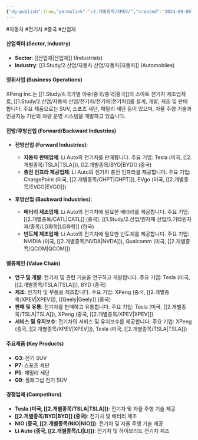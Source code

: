 ```yaml
---
{"dg-publish":true,"permalink":"/2.개별종목/XPEV/","created":"2024-09-06T11:06:22.955+09:00","updated":"2025-07-29T21:37:05.417+09:00"}
---
```


#자동차 #전기차 #중국 #산업재 


#### 산업섹터 (Sector, Industry)

- **Sector**: [[산업재\|산업재]] (Industrials)
- **Industry**: [[1.Study/2.산업/자동차 산업/자동차\|자동차]] (Automobiles)

#### 영위사업 (Business Operations)

XPeng Inc.는 [[1.Study/4.국가별 이슈/중국/중국\|중국]]의 스마트 전기차 제조업체로, [[1.Study/2.산업/자동차 산업/전기차/전기차\|전기차]]를 설계, 개발, 제조 및 판매합니다. 주요 제품으로는 SUV, 스포츠 세단, 패밀리 세단 등이 있으며, 자율 주행 기술과 인공지능 기반의 차량 운영 시스템을 개발하고 있습니다.

#### 전방/후방산업 (Forward/Backward Industries)

- **전방산업 (Forward Industries)**:
    - **자동차 판매업체**: Li Auto의 전기차를 판매합니다. 주요 기업: Tesla (미국, [[2.개별종목/TSLA\|TSLA]]), [[2.개별종목/BYD\|BYD]] (중국)
    - **충전 인프라 제공업체**: Li Auto의 전기차 충전 인프라를 제공합니다. 주요 기업: ChargePoint (미국, [[2.개별종목/CHPT\|CHPT]]), EVgo (미국, [[2.개별종목/EVGO\|EVGO]])

- **후방산업 (Backward Industries)**:
    - **배터리 제조업체**: Li Auto의 전기차에 필요한 배터리를 제공합니다. 주요 기업: [[2.개별종목/CATL\|CATL]] (중국), [[1.Study/2.산업/원자재 산업/5.기타원자재/종목/LG화학\|LG화학]] (한국)
    - **반도체 제조업체**: Li Auto의 전기차에 필요한 반도체를 제공합니다. 주요 기업: NVIDIA (미국, [[2.개별종목/NVDA\|NVDA]]), Qualcomm (미국, [[2.개별종목/QCOM\|QCOM]])

#### 밸류체인 (Value Chain)

- **연구 및 개발**: 전기차 및 관련 기술을 연구하고 개발합니다. 주요 기업: Tesla (미국, [[2.개별종목/TSLA\|TSLA]]), BYD (중국)
- **제조**: 전기차 및 부품을 제조합니다. 주요 기업: XPeng (중국, [[2.개별종목/XPEV\|XPEV]]), [[Geely\|Geely]] (중국)
- **판매 및 유통**: 전기차를 판매하고 유통합니다. 주요 기업: Tesla (미국, [[2.개별종목/TSLA\|TSLA]]), XPeng (중국, [[2.개별종목/XPEV\|XPEV]])
- **서비스 및 유지보수**: 전기차의 서비스 및 유지보수를 제공합니다. 주요 기업: XPeng (중국, [[2.개별종목/XPEV\|XPEV]]), Tesla (미국, [[2.개별종목/TSLA\|TSLA]])

#### 주요제품 (Key Products)

- **G3**: 전기 SUV
- **P7**: 스포츠 세단
- **P5**: 패밀리 세단
- **G9**: 플래그십 전기 SUV

#### 경쟁업체 (Competitors)

- **Tesla (미국, [[2.개별종목/TSLA\|TSLA]])**: 전기차 및 자율 주행 기술 제공
- **[[2.개별종목/BYD\|BYD]] (중국)**: 전기차 및 배터리 제조
- **NIO (중국, [[2.개별종목/NIO\|NIO]])**: 전기차 및 자율 주행 기술 제공
- **Li Auto (중국, [[2.개별종목/LI\|LI]])**: 전기차 및 하이브리드 전기차 제조